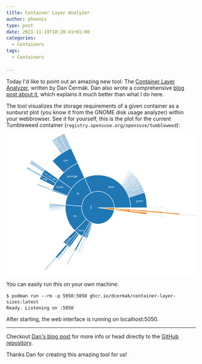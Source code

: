 ```yaml
---
title: Container Layer Analyzer
author: phoenix
type: post
date: 2021-11-19T10:28:41+01:00
categories:
  - Containers
tags:
  - Containers

---
```

Today I'd like to point out an amazing new tool: The [Container Layer Analyzer](https://community.suse.com/posts/18455467), written by Dan Čermák. Dan also wrote a comprehensive [blog post about it](https://community.suse.com/posts/18455467), which explains it much better than what I do here.

The tool visualizes the storage requirements of a given container as a sunburst plot (you know it from the GNOME disk usage analyzer) within your webbrowser. See it for yourself, this is the plot for the current Tumbleweed container (`registry.opensuse.org/opensuse/tumbleweed`):

![Example sunburst plot of the current Tumbleweed container](Container_layer_size_analysis.png)

You can easily run this on your own machine:

    $ podman run --rm -p 5050:5050 ghcr.io/dcermak/container-layer-sizes:latest
    Ready. Listening on :5050

After starting, the web interface is running on localhost:5050.

* * *

Checkout [Dan's blog post](https://community.suse.com/posts/18455467) for more info or head directly to the [GitHub repository](https://github.com/dcermak/container-layer-sizes).

Thanks Dan for creating this amazing tool for us!
